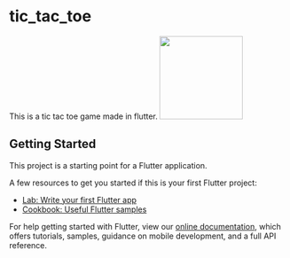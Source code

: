 # tic_tac_toe

This is a tic tac toe game made in flutter.
<img src="https://github.com/shekharprajapat/TicTacToeFlutter/blob/master/Screenshot_1580407480.png" width="150">

## Getting Started

This project is a starting point for a Flutter application.

A few resources to get you started if this is your first Flutter project:

- [Lab: Write your first Flutter app](https://flutter.dev/docs/get-started/codelab)
- [Cookbook: Useful Flutter samples](https://flutter.dev/docs/cookbook)

For help getting started with Flutter, view our
[online documentation](https://flutter.dev/docs), which offers tutorials,
samples, guidance on mobile development, and a full API reference.
